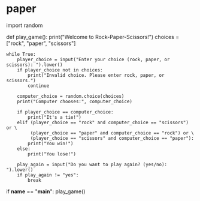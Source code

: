 # paper
import random

def play_game():
    print("Welcome to Rock-Paper-Scissors!")
    choices = ["rock", "paper", "scissors"]

    while True:
        player_choice = input("Enter your choice (rock, paper, or scissors): ").lower()
        if player_choice not in choices:
            print("Invalid choice. Please enter rock, paper, or scissors.")
            continue

        computer_choice = random.choice(choices)
        print("Computer chooses:", computer_choice)

        if player_choice == computer_choice:
            print("It's a tie!")
        elif (player_choice == "rock" and computer_choice == "scissors") or \
             (player_choice == "paper" and computer_choice == "rock") or \
             (player_choice == "scissors" and computer_choice == "paper"):
            print("You win!")
        else:
            print("You lose!")
        
        play_again = input("Do you want to play again? (yes/no): ").lower()
        if play_again != "yes":
            break

if __name__ == "__main__":
    play_game()
